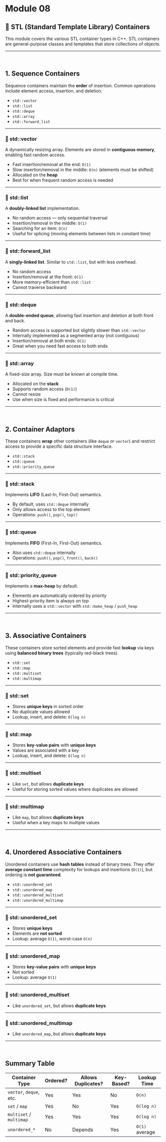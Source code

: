 # Module 08

## 🧰 STL (Standard Template Library) Containers

This module covers the various STL container types in C++. STL containers are general-purpose classes and templates that store collections of objects.

---
<br/>


## 1. Sequence Containers

Sequence containers maintain the **order** of insertion. Common operations include element access, insertion, and deletion.

- `std::vector`
- `std::list`
- `std::deque`
- `std::array`
- `std::forward_list`

---

### 🔹 std::vector

A dynamically resizing array. Elements are stored in **contiguous memory**, enabling fast random access.

- Fast insertion/removal at the end: `O(1)`
- Slow insertion/removal in the middle: `O(n)` (elements must be shifted)
- Allocated on the **heap**
- Best for when frequent random access is needed

---

### 🔹 std::list

A **doubly-linked list** implementation.

- No random access — only sequential traversal
- Insertion/removal in the middle: `O(1)`
- Searching for an item: `O(n)`
- Useful for splicing (moving elements between lists in constant time)

---

### 🔹 std::forward_list

A **singly-linked list**. Similar to `std::list`, but with less overhead.

- No random access
- Insertion/removal at the front: `O(1)`
- More memory-efficient than `std::list`
- Cannot traverse backward

---

### 🔹 std::deque

A **double-ended queue**, allowing fast insertion and deletion at both front and back.

- Random access is supported but slightly slower than `std::vector`
- Internally implemented as a segmented array (not contiguous)
- Insertion/removal at both ends: `O(1)`
- Great when you need fast access to both ends

---

### 🔹 std::array

A fixed-size array. Size must be known at compile time.

- Allocated on the **stack**
- Supports random access (`O(1)`)
- Cannot resize
- Use when size is fixed and performance is critical

---
<br/>


## 2. Container Adaptors

These containers **wrap** other containers (like `deque` or `vector`) and restrict access to provide a specific data structure interface.

- `std::stack`
- `std::queue`
- `std::priority_queue`

---

### 🔹 std::stack

Implements **LIFO** (Last-In, First-Out) semantics.

- By default, uses `std::deque` internally
- Only allows access to the top element
- Operations: `push()`, `pop()`, `top()`

---

### 🔹 std::queue

Implements **FIFO** (First-In, First-Out) semantics.

- Also uses `std::deque` internally
- Operations: `push()`, `pop()`, `front()`, `back()`

---

### 🔹 std::priority_queue

Implements a **max-heap** by default.

- Elements are automatically ordered by priority
- Highest-priority item is always on top
- Internally uses a `std::vector` with `std::make_heap` / `push_heap`

---
<br/>


## 3. Associative Containers

These containers store sorted elements and provide fast **lookup** via keys using **balanced binary trees** (typically red-black trees).

- `std::set`
- `std::map`
- `std::multiset`
- `std::multimap`

---

### 🔹 std::set

- Stores **unique keys** in sorted order
- No duplicate values allowed
- Lookup, insert, and delete: `O(log n)`

---

### 🔹 std::map

- Stores **key-value pairs** with **unique keys**
- Values are associated with a key
- Lookup, insert, and delete: `O(log n)`

---

### 🔹 std::multiset

- Like `set`, but allows **duplicate keys**
- Useful for storing sorted values where duplicates are allowed

---

### 🔹 std::multimap

- Like `map`, but allows **duplicate keys**
- Useful when a key maps to multiple values

---
<br/>


## 4. Unordered Associative Containers

Unordered containers use **hash tables** instead of binary trees. They offer **average constant time** complexity for lookups and insertions (`O(1)`), but ordering is **not guaranteed**.

- `std::unordered_set`
- `std::unordered_map`
- `std::unordered_multiset`
- `std::unordered_multimap`

---

### 🔹 std::unordered_set

- Stores **unique keys**
- Elements are **not sorted**
- Lookup: average `O(1)`, worst-case `O(n)`

---

### 🔹 std::unordered_map

- Stores **key-value pairs** with **unique keys**
- Not sorted
- Lookup: average `O(1)`

---

### 🔹 std::unordered_multiset

- Like `unordered_set`, but allows **duplicate keys**

---

### 🔹 std::unordered_multimap

- Like `unordered_map`, but allows **duplicate keys**

---
<br/>


## Summary Table

| Container Type           | Ordered? | Allows Duplicates? | Key-Based? | Lookup Time    |
|--------------------------|----------|---------------------|------------|----------------|
| `vector`, `deque`, etc.  | Yes      | Yes                 | No         | `O(n)`         |
| `set` / `map`            | Yes      | No                  | Yes        | `O(log n)`     |
| `multiset` / `multimap`  | Yes      | Yes                 | Yes        | `O(log n)`     |
| `unordered_*`            | No       | Depends             | Yes        | `O(1)` average |


